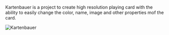 Kartenbauer is a project to create high resolution playing card with the ability to easily change the color, name, image and other properties mof the card.

![Kartenbauer](https://github.com/F4bj4ck/Kartenbauer/assets/36537405/0f6fc214-2aa2-4c05-8d57-1a5305bb1dd9)
